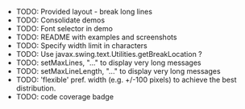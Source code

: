* TODO: Provided layout - break long lines
* TODO: Consolidate demos
* TODO: Font selector in demo
* TODO: README with examples and screenshots
* TODO: Specify width limit in characters
* TODO: Use javax.swing.text.Utilities.getBreakLocation ?
* TODO: setMaxLines, "..." to display very long messages
* TODO: setMaxLineLength, "..." to display very long messages
* TODO: 'flexible' pref. width (e.g. +/-100 pixels) to achieve the best distribution.
* TODO: code coverage badge
